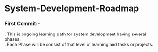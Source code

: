 # System-Development-Roadmap

### First Commit:-
. This is ongoing learning path for system development having several phases.  
. Each Phase will be consist of that level of learning and tasks or projects.
